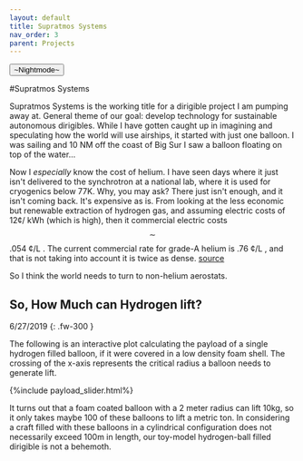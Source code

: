 ```yaml
---
layout: default
title: Supratmos Systems
nav_order: 3
parent: Projects
---
```

<button class="btn js-toggle-dark-mode">~Nightmode~</button>

<script>
const toggleDarkMode = document.querySelector('.js-toggle-dark-mode')
const cssFile = document.querySelector('[rel="stylesheet"]')
const originalCssRef = cssFile.getAttribute('href')
const darkModeCssRef = originalCssRef.replace('just-the-docs.css', 'dark-mode-preview.css')

addEvent(toggleDarkMode, 'click', function(){
  if (cssFile.getAttribute('href') === originalCssRef) {
    cssFile.setAttribute('href', darkModeCssRef)
  } else {
    cssFile.setAttribute('href', originalCssRef)
  }
})
</script>

#Supratmos Systems

Supratmos Systems is the working title for a dirigible project I am pumping
away at. General theme of our goal: develop technology for sustainable
autonomous dirigibles. While I have gotten caught up in imagining and
speculating how the world will use airships, it started with just one balloon.
I was sailing and 10 NM off the coast of Big Sur I saw a balloon floating on
top of the water...

Now I *especially* know the cost of helium. I have seen days where it just
isn't delivered to the synchrotron at a national lab, where it is used for
cryogenics below 77K. Why, you may ask? There just isn't enough, and it isn't
coming back. It's expensive as is. From looking at the less economic but
renewable extraction of hydrogen gas, and assuming electric costs of 12¢/ kWh
(which is high), then it commercial electric costs $$\sim$$ .054 ¢/L . The
current commercial rate for grade-A helium is .76 ¢/L , and that is not taking into account it is twice as dense.
[source](https://prd-wret.s3-us-west-2.amazonaws.com/assets/palladium/production/s3fs-public/atoms/files/mcs-2019-heliu.pdf) 

So I think the world needs to turn to non-helium aerostats.



## So, How Much can Hydrogen lift?
6/27/2019
{: .fw-300 }

The following is an interactive plot calculating the payload of a single hydrogen filled balloon, if it were covered in a low density foam shell. The crossing of the x-axis represents the critical radius a balloon needs to generate lift.


{%include payload_slider.html%}

It turns out that a foam coated balloon with a 2 meter radius can lift 10kg, so it only takes maybe 100 of these balloons to lift a metric ton. In considering a craft filled with these balloons in a cylindrical configuration does not necessarily exceed 100m in length, our toy-model hydrogen-ball filled dirigible is not a behemoth. 
